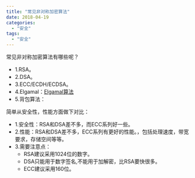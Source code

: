 ```yaml
---
title: "常见非对称加密算法"
date: 2018-04-19
categories:
  - "安全"
tags:
  - "安全"
---
```

<!--more-->

常见非对称加密算法有哪些呢？
<!--more-->
* 1.RSA。
* 2.DSA。
* 3.ECC/ECDH/ECDSA。
* 4.Elgamal：[Elgamal算法](https://baike.baidu.com/item/Elgamal)
* 5.背包算法：

简单从安全性，性能方面做下对比：

* 1.安全性：RSA和DSA差不多，而ECC系列好一些。
* 2.性能：RSA和DSA差不多，ECC系列有更好的性能。，包括处理速度，带宽要求，存储空间等等。
* 3.需要注意点：
	* RSA建议采用1024位的数字。
	* DSA只能用于数字签名,不能用于加解密，比RSA要快很多。
	* ECC建议采用160位。
